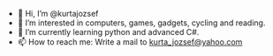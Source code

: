 - 👋 Hi, I’m @kurtajozsef
- 👀 I’m interested in computers, games, gadgets, cycling and reading.
- 🌱 I’m currently learning python and advanced C#.
- 📫 How to reach me: Write a mail to kurta_jozsef@yahoo.com
